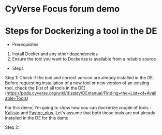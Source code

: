 # CyVerse Focus forum demo

Steps for Dockerizing a tool in the DE
======================================

- Prerequisites

1. Install Docker and any other dependencies
2. Ensure the tool you want to Dockerize is available from a reliable source

- Steps

Step 1: Check if the tool and correct version are already installed in the DE.
Before requesting installation of a new tool or new version of an existing tool, check the [list of all tools in the DE] (https://pods.cyverse.org/wiki/display/DEmanual/Finding+the+List+of+Available+Tools)

For this demo, i'm going to show how you can dockerize couple of tools - [Kallisto](https://github.com/pachterlab/kallisto) and [Fastqc_plus](http://www.bioinformatics.babraham.ac.uk/projects/fastqc/fastqc_v0.10.1.zip). Let's assume that both those tools are not already installed in the DE for this demo

Step 2: 

